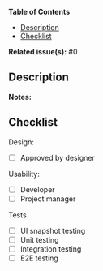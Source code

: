 <!-- START doctoc generated TOC please keep comment here to allow auto update -->
<!-- DON'T EDIT THIS SECTION, INSTEAD RE-RUN doctoc TO UPDATE -->
**Table of Contents**

- [Description](#description)
- [Checklist](#checklist)

<!-- END doctoc generated TOC please keep comment here to allow auto update -->

**Related issue(s):** #0

## Description
<!-- Technical description of the task -->


<!-- Delete if none -->
**Notes:**
<!-- Extra notes on implementation, concerns, things to notice in review -->


## Checklist

Design:
  * [ ] Approved by designer

Usability:
  * [ ] Developer
  * [ ] Project manager

Tests
  <!-- remove irrelevant (but not incompolete) entries -->
  * [ ] UI snapshot testing 
  * [ ] Unit testing
  * [ ] Integration testing
  * [ ] E2E testing

